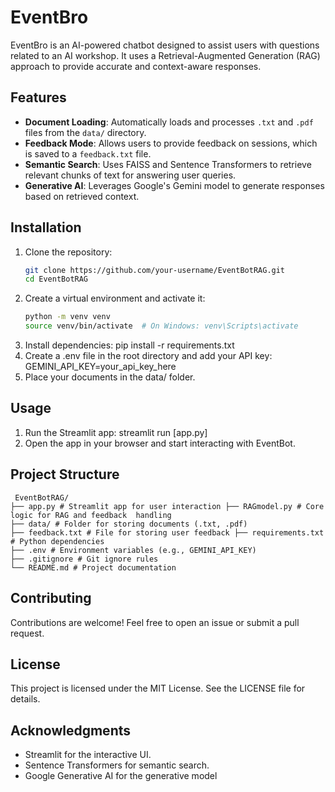 # EventBro

EventBro is an AI-powered chatbot designed to assist users with questions related to an AI workshop. It uses a Retrieval-Augmented Generation (RAG) approach to provide accurate and context-aware responses.

## Features

- **Document Loading**: Automatically loads and processes `.txt` and `.pdf` files from the `data/` directory.
- **Feedback Mode**: Allows users to provide feedback on sessions, which is saved to a `feedback.txt` file.
- **Semantic Search**: Uses FAISS and Sentence Transformers to retrieve relevant chunks of text for answering user queries.
- **Generative AI**: Leverages Google's Gemini model to generate responses based on retrieved context.

## Installation

1. Clone the repository:
   ```bash
   git clone https://github.com/your-username/EventBotRAG.git
   cd EventBotRAG
2. Create a virtual environment and activate it:
    ```bash
    python -m venv venv
    source venv/bin/activate  # On Windows: venv\Scripts\activate
3. Install dependencies:
    pip install -r requirements.txt
4. Create a .env file in the root directory and add your API key:
    GEMINI_API_KEY=your_api_key_here
5. Place your documents in the data/ folder.

## Usage
1. Run the Streamlit app:
    streamlit run [app.py]
2. Open the app in your browser and start interacting with EventBot.

## Project Structure
<pre><code> EventBotRAG/ 
├── app.py # Streamlit app for user interaction ├── RAGmodel.py # Core logic for RAG and feedback  handling 
├── data/ # Folder for storing documents (.txt, .pdf) 
├── feedback.txt # File for storing user feedback ├── requirements.txt # Python dependencies 
├── .env # Environment variables (e.g., GEMINI_API_KEY) 
├── .gitignore # Git ignore rules 
└── README.md # Project documentation </code></pre>
## Contributing
Contributions are welcome! Feel free to open an issue or submit a pull request.

## License
This project is licensed under the MIT License. See the LICENSE file for details.

## Acknowledgments
- Streamlit for the interactive UI.
- Sentence Transformers for semantic search.
- Google Generative AI for the generative model